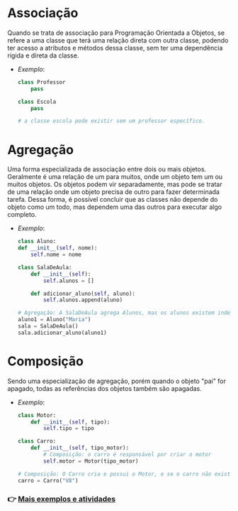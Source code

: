 # Associação
Quando se trata de associação para Programação Orientada a Objetos, se refere a uma classe que terá uma relação direta com outra classe, podendo ter acesso a atributos e métodos dessa classe, sem ter uma dependência rigida e direta da classe.
- *Exemplo*:
    ```Python
    class Professor
        pass

    class Escola
        pass

    # a classe escola pode existir sem um professor específico.
    ```


# Agregação
Uma forma especializada de associação entre dois ou mais objetos. Geralmente é uma relação de um para muitos, onde um objeto tem um ou muitos objetos. Os objetos podem vir separadamente, mas pode se tratar de uma relação onde um objeto precisa de outro para fazer determinada tarefa. Dessa forma, é possível concluir que as classes não depende do objeto como um todo, mas dependem uma das outros para executar algo completo.
- *Exemplo*:
    ```Python
    class Aluno:
    def __init__(self, nome):
        self.nome = nome

    class SalaDeAula:
        def __init__(self):
            self.alunos = []

        def adicionar_aluno(self, aluno):
            self.alunos.append(aluno)

    # Agregação: A SalaDeAula agrega Alunos, mas os alunos existem independentemente
    aluno1 = Aluno("Maria")
    sala = SalaDeAula()
    sala.adicionar_aluno(aluno1)

    ```


# Composição
Sendo uma especialização de agregação, porém quando o objeto "pai" for apagado, todas as referências dos objetos também são apagadas.
- *Exemplo*:
    ```Python
    class Motor:
        def __init__(self, tipo):
            self.tipo = tipo

    class Carro:
        def __init__(self, tipo_motor):
            # Composição: o carro é responsável por criar o motor
            self.motor = Motor(tipo_motor)

    # Composição: O Carro cria e possui o Motor, e se o carro não existir, o motor também não.
    carro = Carro("V8")

    ```

### 👉 [Mais exemplos e atividades](https://github.com/ThomasNicholas21/EstudoPython/tree/master/estudos/03_POO/classes_variaveis_metodos/assoc_agreg_comp)
